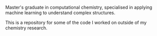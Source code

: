 <!---
- 👋 Hi, I’m @Will-Kirkpatrick
- 👀 I’m interested in ...
- 🌱 I’m currently learning ...
- 💞️ I’m looking to collaborate on ...
- 📫 How to reach me ...
--->
Master's graduate in computational chemistry, specialised in applying machine learning to understand complex structures.

This is a repository for some of the code I worked on outside of my chemistry research.


<!---
Will-Kirkpatrick/Will-Kirkpatrick is a ✨ special ✨ repository because its `README.md` (this file) appears on your GitHub profile.
You can click the Preview link to take a look at your changes.
--->
